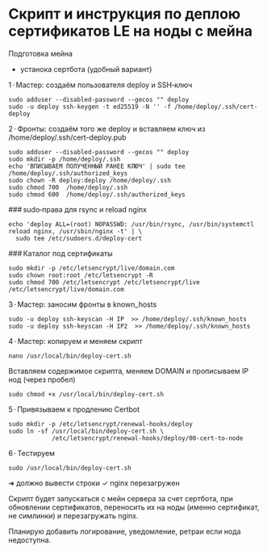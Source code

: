 # Скрипт и инструкция по деплою сертификатов LE на ноды с мейна

Подготовка мейна
- устанока сертбота (удобный вариант)

1 · Мастер: создаём пользователя deploy и SSH‑ключ

```
sudo adduser --disabled-password --gecos "" deploy
sudo -u deploy ssh-keygen -t ed25519 -N '' -f /home/deploy/.ssh/cert-deploy
```

2 · Фронты: создаём того же deploy и вставляем ключ из /home/deploy/.ssh/cert-deploy.pub

```
sudo adduser --disabled-password --gecos "" deploy
sudo mkdir -p /home/deploy/.ssh
echo 'ВПИСЫВАЕМ ПОЛУЧЕННЫЙ РАНЕЕ КЛЮЧ' | sudo tee /home/deploy/.ssh/authorized_keys
sudo chown -R deploy:deploy /home/deploy/.ssh
sudo chmod 700  /home/deploy/.ssh
sudo chmod 600  /home/deploy/.ssh/authorized_keys
```
### sudo‑права для rsync и reload nginx

```
echo 'deploy ALL=(root) NOPASSWD: /usr/bin/rsync, /usr/bin/systemctl reload nginx, /usr/sbin/nginx -t' | \
  sudo tee /etc/sudoers.d/deploy-cert
```

### Каталог под сертификаты

```
sudo mkdir -p /etc/letsencrypt/live/domain.com
sudo chown root:root /etc/letsencrypt -R
sudo chmod 700 /etc/letsencrypt /etc/letsencrypt/live /etc/letsencrypt/live/domain.com
```

3 · Мастер: заносим фронты в known_hosts

```
sudo -u deploy ssh-keyscan -H IP  >> /home/deploy/.ssh/known_hosts
sudo -u deploy ssh-keyscan -H IP2  >> /home/deploy/.ssh/known_hosts
```

4 · Мастер: копируем и меняем скрипт

```
nano /usr/local/bin/deploy-cert.sh
```

Вставляем содержимое скрипта, меняем DOMAIN и прописываем IP нод (через пробел)

```
sudo chmod +x /usr/local/bin/deploy-cert.sh
```

5 · Привязываем к продлению Certbot

```
sudo mkdir -p /etc/letsencrypt/renewal-hooks/deploy
sudo ln -sf /usr/local/bin/deploy-cert.sh \
            /etc/letsencrypt/renewal-hooks/deploy/00-cert-to-node
```

6 · Тестируем

```
sudo /usr/local/bin/deploy-cert.sh
```
➜ должно вывести строки ✓ nginx перезагружен

Скрипт будет запускаться с мейн сервера за счет сертбота, при обновлении сертификатов, переносить их на ноды (именно сертификат, не симлинки) и перезагружать nginx.

Планирую добавить логирование, уведомление, ретраи если нода недоступна.
